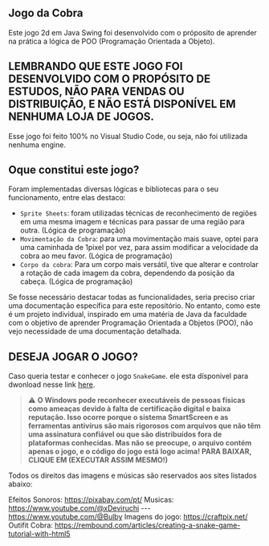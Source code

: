 ## Jogo da Cobra


Este jogo 2d em Java Swing foi desenvolvido com o próposito de aprender na prática a lógica de POO (Programação Orientada a Objeto).

## LEMBRANDO QUE ESTE JOGO FOI DESENVOLVIDO COM O PROPÓSITO DE ESTUDOS, NÃO PARA VENDAS OU DISTRIBUIÇÃO, E NÃO ESTÁ DISPONÍVEL EM NENHUMA LOJA DE JOGOS.

Esse jogo foi feito 100% no Visual Studio Code, ou seja, não foi utilizada nenhuma engine.

## Oque constitui este jogo?

Foram implementadas diversas lógicas e bibliotecas para o seu funcionamento, entre elas destaco:

- `Sprite Sheets`: foram utilizadas técnicas de reconhecimento de regiões em uma mesma imagem e técnicas para passar de uma região para outra. (Lógica de programação)
- `Movimentação da Cobra`: para uma movimentação mais suave, optei para uma caminhada de 1pixel por vez, para assim modificar a velocidade da cobra ao meu favor.  (Lógica de programação)
- `Corpo da cobra`: Para um corpo mais versátil, tive que alterar e controlar a rotação de cada imagem da cobra, dependendo da posição da cabeça.  (Lógica de programação)


Se fosse necessário destacar todas as funcionalidades, seria preciso criar uma documentação específica para este repositório. No entanto, como este é um projeto individual, inspirado em uma matéria de Java da faculdade com o objetivo de aprender Programação Orientada a Objetos (POO), não vejo necessidade de uma documentação detalhada.

## DESEJA JOGAR O JOGO?

Caso queria testar e conhecer o jogo `SnakeGame`. ele esta dísponivel para dwonload nesse link [here](https://www.mediafire.com/file/snuh2i73mvzbr9a/installadorGameSnake.exe/file).

> ⚠️ **O Windows pode reconhecer executáveis de pessoas físicas como ameaças devido à falta de certificação digital e baixa reputação. Isso ocorre porque o sistema SmartScreen e as ferramentas antivírus são mais rigorosos com arquivos que não têm uma assinatura confiável ou que são distribuídos fora de plataformas conhecidas. Mas não se preocupe, o arquivo contém apenas o jogo, e o código do jogo está logo acima! PARA BAIXAR, CLIQUE EM (EXECUTAR ASSIM MESMO!)**


Todos os direitos das imagens e músicas são reservados aos sites listados abaixo:

Efeitos Sonoros: https://pixabay.com/pt/
Musicas: https://www.youtube.com/@xDeviruchi --- https://www.youtube.com/@Bulby
Imagens do jogo: https://craftpix.net/
Outifit Cobra: https://rembound.com/articles/creating-a-snake-game-tutorial-with-html5

